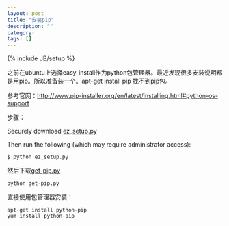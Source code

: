```yaml
---
layout: post
title: "安装pip"
description: ""
category: 
tags: []
---
```

{% include JB/setup %}

之前在ubuntu上选择easy_install作为python包管理器。最近发现很多安装说明都是用pip。所以准备装一个。apt-get install pip 找不到pip包。

参考官网：http://www.pip-installer.org/en/latest/installing.html#python-os-support

步骤：

Securely download [ez_setup.py](https://bitbucket.org/pypa/setuptools/raw/bootstrap/ez_setup.py)

Then run the following (which may require administrator access):

	$ python ez_setup.py

然后下载[get-pip.py](https://raw.github.com/pypa/pip/master/contrib/get-pip.py)

	python get-pip.py

直接使用包管理器安装：

	apt-get install python-pip
	yum install python-pip



